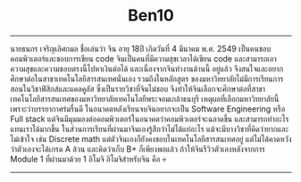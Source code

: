 <h1 align= "center"> Ben10 </h1>

<hr>

นายธนกร เจริญเลิศกมล ชื่อเล่นว่า จิน อายุ 18ปี เกิดวันที่ 4 มีนาคม พ.ศ. 2549 
เป็นคนชอบคอมพิวเตอร์และชอบการเขียน code จินเป็นคนที่มีความสุขเวลาได้เขียน code 
และสามารถเอาความสุขและความชอบตรงนี้ไปหาเงินต่อได้ และเนื่องจากจินทำงานด้านนี้
อยู่แล้ว จึงสนใจและอยากศึกษาต่อในสาขาเทคโนโลยีสารสนเทศนั่นเอง รวมถึงในหลักสูตร
ของมหาวิทยาลัยไม่มีการเรียนการสอนในวิชาฟิสิกส์และแคลคูลัส ซึ่งเป็นรายวิชาที่จินไม่ชอบ 
จึงทำให้จินเลือกจะศึกษาต่อที่สาขาเทคโนโลยีสารสนเทศของมหาวิทยาลัยเทคโนโลยีพระจอมเกล้าธนบุรี 
เหตุผลที่เลือกมหาวิทยาลัยนี้เพราะว่าบรรยากาศร่มรื่นดี ในอนาคตหลังเรียนจบจินอยากจะเป็น 
Software Engineering หรือ Full stack แต่จินมีมุมมองต่อคอมพิวเตอร์ในอนาคตว่าคอมพิวเตอร์จะฉลาดขึ้น 
และสามารถทำอะไรแทนเราได้มากขึ้น ในส่วนการเรียนที่ผ่านมาจินเองรู้สึกว่าไม่ได้แย่อะไร 
แม้จะมีบางวิชาที่คิดว่ายากและไม่เข้าใจ เช่น Discrete math แต่ตัวจินเองก็ยังคงชอบในเทคโนโลยีสารสนเทศอยู่ 
แต่ไม่ได้คาดหวังว่าตัวเองจะได้เกรด A  ล้วน และคิดว่าเก็บ B+ ก็เพียงพอแล้ว ถ้าให้จินรีวิวตัวเองหลังจากการ Module 1 
ที่ผ่านมาด้วย 1 อิโมจิ อิโมจิสำหรับจิน คือ 💀

<hr>

